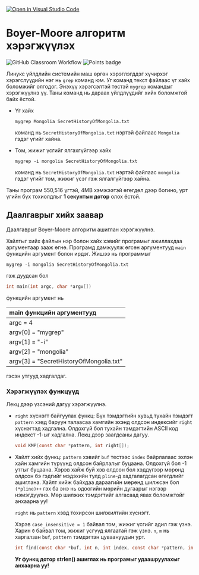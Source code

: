 [![Open in Visual Studio Code](https://classroom.github.com/assets/open-in-vscode-718a45dd9cf7e7f842a935f5ebbe5719a5e09af4491e668f4dbf3b35d5cca122.svg)](https://classroom.github.com/online_ide?assignment_repo_id=10946160&assignment_repo_type=AssignmentRepo)
# Boyer-Moore алгоритм хэрэгжүүлэх
![GitHub Classroom Workflow](../../workflows/GitHub%20Classroom%20Workflow/badge.svg?branch=main) ![Points badge](../../blob/badges/.github/badges/points.svg)

Линукс үйлдлийн системийн маш өргөн хэрэглэгддэг хүчирхэг хэрэгслүүдийн нэг нь `grep` команд юм. Уг команд текст файлаас үг хайх боломжийг олгодог. Энэхүү хэрэгсэлтэй төстэй `mygrep` командыг хэрэгжүүлнэ үү.
Таны команд нь дараах үйлдлүүдийг хийх боломжтой байх ёстой.

  * Үг хайх
    ```shell
    mygrep Mongolia SecretHistoryOfMongolia.txt
    ```
    команд нь `SecretHistoryOfMongolia.txt` нэртэй файлаас `Mongolia` гэдэг үгийг хайна. 

  * Том, жижиг үсгийг ялгахгүйгээр хайх
    ```shell
    mygrep -i mongolia SecretHistoryOfMongolia.txt
    ```
    команд нь `SecretHistoryOfMongolia.txt` нэртэй файлаас `mongolia` гэдэг үгийг том, жижиг үсэг гэж ялгалгүйгээр хайна. 
    
Таны програм 550,516 үгтэй, 4MB хэмжээтэй өгөгдөл дээр богино, урт үгийн бүх тохиолдлыг **1 секунтын дотор** олох ёстой.
## Даалгаврыг хийх заавар

Даалгаврыг Boyer-Moore алгоритм ашиглан хэрэгжүүлнэ.

Хайлтыг хийх файлын нэр болон хайх хэвийг програмыг ажиллахдаа аргументаар зааж өгнө. Програмд дамжуулж өгсөн аргументууд `main` функцийн аргумент болон ирдэг. Жишээ нь программыг
```
mygrep -i mongolia SecretHistoryOfMongolia.txt
```
гэж дуудсан бол
```C
int main(int argc, char *argv[])
```
функцийн аргумент нь

| main функцийн аргументууд               |
|:----------------------------------------|
| argc = 4                                |
| argv[0] = "mygrep"                      |
| argv[1] = "-i"                          |
| argv[2] = "mongolia"                    |
| argv[3] = "SecretHistoryOfMongolia.txt" |

гэсэн утгууд хадгалдаг.

### Хэрэгжүүлэх функцүүд

Лекц дээр үзсэний дагуу хэрэгжүүлнэ.

  * `right` хүснэгт байгуулах функц: Бүх тэмдэгтийн хувьд тухайн тэмдэгт `pattern` хэвд баруун талаасаа хамгийн эхэнд олдсон индексийг `right` хүснэгтэд хадгална. Олдохгүй бол тухайн тэмдэгтийн ASCII код индекст -1-ыг хадгална. Лекц дээр заагдсаны дагуу. 
    ```C
    void KMP(const char *pattern, int right[]);
    ```
    
  * Хайлт хийх функц: `pattern` хэвийг `buf` тестээс `index` байрлалаас эхлэн хайн хамгийн түрүүнд олдсон байрлалыг буцаана. Олдохгүй бол -1 утгыг буцаана. Хэрэв хайж буй хэв олдсон бол хэддүгээр мөрөнд олдсон бэ гэдгийг мэдэхийн тулд `pline`-д хадгалагдсан өгөгдлийг ашиглана. Хайлт хийж байхдаа дараагийн мөрөнд шилжсэн бол `(*pline)++` гэх ба энэ нь одоогийн мөрийн дугаарыг нэгээр нэмэгдүүлнэ. Мөр шилжих тэмдэгтийг алгасаад явах боломжтойг анхаарна уу!
  
    `right` нь `pattern` хэвд тохирсон шилжилтийн хүснэгт.
  
    Хэрэв `case_insensitive = 1` байвал том, жижиг үсгийг адил гэж үзнэ. Харин `0` байвал том, жижиг үсгүүд ялгаатай гэж үзнэ. `n`, `m` нь харгалзан `buf`, `pattern` тэмдэгтэн цуваануудын урт.
  
    ```C
    int find(const char *buf, int n, int index, const char *pattern, int m, int right[], int *pline);
    ```
  
    **Уг функц дотор strlen() ашиглах нь програмыг удаашруулахыг анхаарна уу!** 
